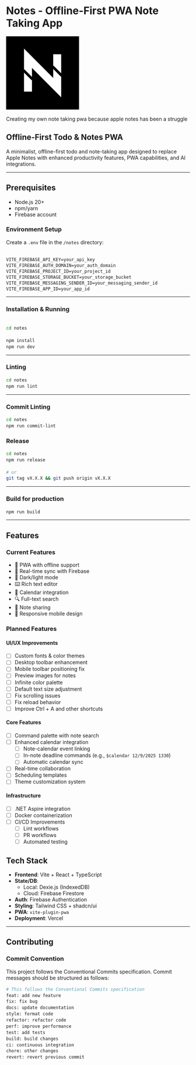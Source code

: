 # Notes - Offline-First PWA Note Taking App

<img src="/notes/public/assets/note-maskable.png" alt="Notes" width="200" height="200">

Creating my own note taking pwa because apple notes has been a struggle

## Offline-First Todo & Notes PWA

A minimalist, offline-first todo and note-taking app designed to replace Apple Notes with enhanced productivity features, PWA capabilities, and AI integrations.

---

## Prerequisites

- Node.js 20+
- npm/yarn
- Firebase account

### Environment Setup

Create a `.env` file in the `/notes` directory:

```

VITE_FIREBASE_API_KEY=your_api_key
VITE_FIREBASE_AUTH_DOMAIN=your_auth_domain
VITE_FIREBASE_PROJECT_ID=your_project_id
VITE_FIREBASE_STORAGE_BUCKET=your_storage_bucket
VITE_FIREBASE_MESSAGING_SENDER_ID=your_messaging_sender_id
VITE_FIREBASE_APP_ID=your_app_id
```

---

### Installation & Running

```bash

cd notes

npm install
npm run dev
```

---

### Linting

```bash
cd notes
npm run lint
```

---

### Commit Linting

```bash
cd notes
npm run commit-lint
```

### Release

```bash
cd notes
npm run release

# or
git tag vX.X.X && git push origin vX.X.X
```

---

### Build for production

```bash
npm run build
```

---

## Features

### Current Features

- 📱 PWA with offline support
- 🔄 Real-time sync with Firebase
- 🎨 Dark/light mode
- ⌨️ Rich text editor
- 📅 Calendar integration
- 🔍 Full-text search
- 👥 Note sharing
- 📱 Responsive mobile design

### Planned Features

#### UI/UX Improvements

- [ ] Custom fonts & color themes
- [ ] Desktop toolbar enhancement
- [ ] Mobile toolbar positioning fix
- [ ] Preview images for notes
- [ ] Infinite color palette
- [ ] Default text size adjustment
- [ ] Fix scrolling issues
- [ ] Fix reload behavior
- [ ] Improve Ctrl + A and other shortcuts

#### Core Features

- [ ] Command palette with note search
- [ ] Enhanced calendar integration
  - [ ] Note-calendar event linking
  - [ ] In-note deadline commands (e.g., `$calendar 12/9/2025 1330`)
  - [ ] Automatic calendar sync
- [ ] Real-time collaboration
- [ ] Scheduling templates
- [ ] Theme customization system

#### Infrastructure

- [ ] .NET Aspire integration
- [ ] Docker containerization
- [ ] CI/CD Improvements
  - [ ] Lint workflows
  - [ ] PR workflows
  - [ ] Automated testing

## Tech Stack

- **Frontend**: Vite + React + TypeScript
- **State/DB**:
  - Local: Dexie.js (IndexedDB)
  - Cloud: Firebase Firestore
- **Auth**: Firebase Authentication
- **Styling**: Tailwind CSS + shadcn/ui
- **PWA**: `vite-plugin-pwa`
- **Deployment**: Vercel

---

## Contributing

### Commit Convention

This project follows the Conventional Commits specification. Commit messages should be structured as follows:

```sh
# This follows the Conventional Commits specification
feat: add new feature
fix: fix bug
docs: update documentation
style: format code
refactor: refactor code
perf: improve performance
test: add tests
build: build changes
ci: continuous integration
chore: other changes
revert: revert previous commit
```
